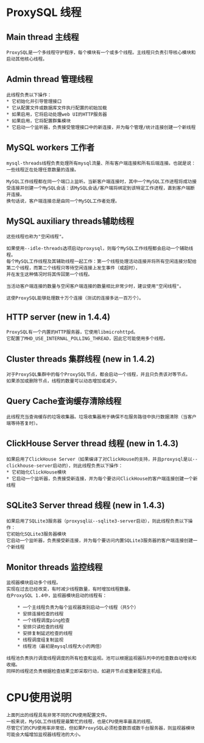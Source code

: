 # ProxySQL 线程

## Main thread 主线程

    ProxySQL是一个多线程守护程序，每个模块有一个或多个线程。主线程只负责引导核心模块和启动其他核心线程。

## Admin thread 管理线程

    此线程负责以下操作：
    * 它初始化并引导管理接口
    * 它从配置文件或数据库文件执行配置的初始加载
    * 如果启用，它将启动处理web UI的HTTP服务器
    * 如果启用，它将配置群集模块
    * 它启动一个监听器，负责接受管理接口中的新连接，并为每个管理/统计连接创建一个新线程

## MySQL workers 工作者

    mysql-threads线程负责处理所有mysql流量、所有客户端连接和所有后端连接。也就是说：一些线程正在处理任意数量的连接。
    
    MySQL工作线程都在同一个端口上监听。当新客户端连接时，其中一个MySQL工作进程将成功接受连接并创建一个MySQL会话：该MySQL会话/客户端将绑定到该特定工作进程，直到客户端断开连接。
    换句话说，客户端连接总是由同一个MySQL工作者处理。
    
## MySQL auxiliary threads辅助线程

    这些线程也称为"空闲线程"。
    
    如果使用--idle-threads选项启动proxysql，则每个MySQL工作线程都会启动一个辅助线程。
    每个MySQL工作线程及其辅助线程一起工作：第一个线程处理活动连接并将所有空闲连接分配给第二个线程，而第二个线程只等待空闲连接上发生事件（或超时），
    并在发生这种情况时将其传回第一个线程。

    当活动客户端连接的数量与空闲客户端连接的数量相比非常少时，建议使用"空闲线程"。
    
    这使ProxySQL能够处理数十万个连接（测试的连接多达一百万个）。

## HTTP server (new in 1.4.4)

    ProxySQL有一个内置的HTTP服务器，它使用libmicrohttpd。
    它配置了MHD_USE_INTERNAL_POLLING_THREAD，因此它可能使用多个线程。
    
## Cluster threads 集群线程 (new in 1.4.2)

    对于ProxySQL集群中的每个ProxySQL节点，都会启动一个线程，并且只负责该对等节点。
    如果添加或删除节点，线程的数量可以动态增加或减少。
    
## Query Cache查询缓存清除线程

    此线程充当查询缓存的垃圾收集器。垃圾收集器用于确保不在服务路径中执行数据清除（当客户端等待答复时）。
    
## ClickHouse Server thread 线程 (new in 1.4.3)

    如果启用了ClickHouse Server（如果编译了对ClickHouse的支持，并且proxysql是以--clickhouse-server启动的），则此线程负责以下操作：
    * 它初始化ClickHouse模块
    * 它启动一个监听器，负责接受新连接，并为每个要访问ClickHouse的客户端连接创建一个新线程

## SQLite3 Server thread 线程 (new in 1.4.3)

    如果启用了SQLite3服务器（proxysql以--sqlite3-server启动），则此线程负责以下操作：
    它初始化SQLite3服务器模块
    它启动一个监听器，负责接受新连接，并为每个要访问内置SQLite3服务器的客户端连接创建一个新线程

## Monitor threads 监控线程

    监视器模块启动多个线程。
    实现在过去已经改变，有时减少线程数量，有时增加线程数量。
    在ProxySQL 1.4中，监视器模块启动的线程有：
    
        * 一个主线程负责为每个监视器类别启动一个线程（共5个）
        * 安排连接检查的线程
        * 一个线程调度ping检查
        * 安排只读检查的线程
        * 安排复制延迟检查的线程
        * 线程调度组复制监视
        * 线程池（最初是mysql线程大小的两倍）
    
    线程池负责执行调度线程调度的所有检查和监视。池可以根据监视器队列中的检查数自动增长和收缩。
    同样的线程还负责根据检查结果立即采取行动，如避开节点或重新配置主机组。

# CPU使用说明

    上面列出的线程具有非常不同的CPU使用配置文件。
    一般来说，MySQL工作线程是最繁忙的线程，也是CPU使用率最高的线程。
    尽管它们的CPU使用率非常低，但如果ProxySQL必须检查数百或数千台服务器，则监视器模块可能会大幅增加监视器线程池的大小。
    
